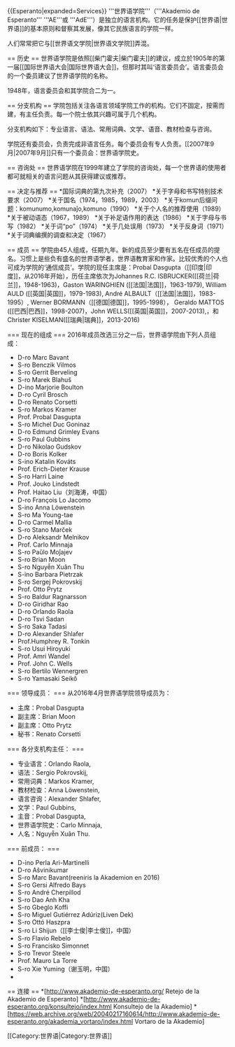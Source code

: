 {{Esperanto|expanded=Services}}
'''世界语学院'''（'''Akademio de Esperanto''' '''AE'''或 '''AdE'''）是独立的语言机构。它的任务是保护[[世界语|世界语]]的基本原则和督察其发展，像其它民族语言的学院一样。

人们常常把它与[[世界语文学院|世界语文学院]]弄混。

== 历史 ==
世界语学院是依照[[柴门霍夫|柴门霍夫]]的建议，成立於1905年的第一届[[国际世界语大会|国际世界语大会]]，但那时其叫‘语言委员会’。语言委员会的一个委员建议了世界语学院的名称。

1948年，语言委员会和其学院合二为一。

== 分支机构 ==
学院包括关注各语言领域学院工作的机构。它们不固定，按需而建，有主任负责。每一个院士依其兴趣可属于几个机构。

分支机构如下：专业语言、语法、常用词典、文学、语音、教材检查与咨询。

学院还有委员会，负责完成非语言任务。每个委员会有专人负责。[[2007年9月|2007年9月]]只有一个委员会：世界语学院史。

== 咨询处 ==
世界语学院在1999年建立了学院的咨询处，每一个世界语的使用者都可就相关的语言问题从其获得建议或推荐。

== 决定与推荐 ==
*国际词典的第九次补充（2007）
*关于字母和书写特别技术要求（2007）
*关于国名（1974，1985，1989，2003）
*关于komun后缀问题：komunumo,komunaĵo,komuno（1990）
*关于个人名的推荐使用（1989）
*关于被动语态（1967，1989）
*关于补足语作用的表达（1986）
*关于字母与书写（1982）
*关于词“po”（1974）
*关于几处误用（1973）
*关于反身词（1971）
*关于词典编撰的调查和决定（1967）

== 成员 ==
学院由45人组成，任期九年。新的成员至少要有五名在任成员的提名。习惯上是些负有盛名的世界语学者，世界语教育家和作家。比较优秀的个人也可成为学院的‘通信成员’。学院的现任主席是：Probal Dasgupta（[[印度|印度]]，从2016年开始），历任主席依次为Johannes R.C. ISBRUCKER([[荷兰|荷兰]]，1948-1963)，Gaston WARINGHIEN ([[法国|法国]]，1963-1979), William AULD ([[英国|英国]]，1979-1983), André ALBAULT（[[法国|法国]]，1983-1995）, Werner BORMANN（[[德国|德国]]，1995-1998）， Geraldo MATTOS ([[巴西|巴西]]，1998-2007)，John WELLS([[英国|英国]]，2007-2013),，和Christer KISELMAN([[瑞典|瑞典]]，2013-2016)


=== 现在的组成 ===
2016年成员改选三分之一后，世界语学院由下列人员组成：<br />

* D-ro Marc Bavant
* S-ro Benczik Vilmos
* S-ro Gerrit Berveling
* S-ro Marek Blahuš
* D-ino Marjorie Boulton
* D-ro Cyril Brosch
* D-ro Renato Corsetti
* S-ro Markos Kramer
* Prof. Probal Dasgupta
* S-ro Michel Duc Goninaz
* D-ro Edmund Grimley Evans
* S-ro Paul Gubbins
* D-ro Nikolao Gudskov
* D-ro Boris Kolker
* S-ino Katalin Kováts
* Prof. Erich-Dieter Krause
* S-ro Harri Laine
* Prof. Jouko Lindstedt
* Prof. Haitao Liu（刘海涛，中国）
* D-ro François Lo Jacomo
* S-ino Anna Löwenstein
* S-ro Ma Young-tae
* D-ro Carmel Mallia
* S-ro Stano Marček
* D-ro Aleksandr Melnikov
* Prof. Carlo Minnaja
* S-ro Paŭlo Moĵajev
* S-ro Brian Moon
* S-ro Nguyễn Xuân Thu
* S-ino Barbara Pietrzak
* S-ro Sergej Pokrovskij
* Prof. Otto Prytz
* S-ro Baldur Ragnarsson
* D-ro Giridhar Rao
* D-ro Orlando Raola
* D-ro Tsvi Sadan
* S-ro Saka Tadasi
* D-ro Alexander Shlafer
* Prof.Humphrey R. Tonkin
* S-ro Usui Hiroyuki
* Prof. Amri Wandel
* Prof. John C. Wells
* S-ro Bertilo Wennergren
* S-ro Yamasaki Seikô

=== 领导成员： ===
从2016年4月世界语学院领导成员为：
* 主席：Probal Dasgupta
* 副主席：Brian Moon
* 副主席：Otto Prytz
* 秘书：Renato Corsetti

=== 各分支机构主任： ===
* 专业语言：Orlando Raola,
* 语法：Sergio Pokrovskij,
* 常用词典：Markos Kramer,
* 教材检查：Anna Löwenstein,
* 语言咨询：Alexander Shlafer,
* 文学：Paul Gubbins,
* 主音：Probal Dasgupta,
* 世界语学院史：Carlo Minnaja,
* 人名：Nguyễn Xuân Thu.

=== 前成员： ===
* D-ino Perla Ari-Martinelli
* D-ro Aŝvinikumar
* S-ro Marc Bavant(reeniris la Akademion en 2016)
* S-ro Gersi Alfredo Bays
* S-ro André Cherpillod
* S-ro Dao Anh Kha
* S-ro Gbeglo Koffi
* S-ro Miguel Gutiérrez Adúriz(Liven Dek)
* S-ro Ottó Haszpra
* S-ro Li Shijun（[[李士俊|李士俊]]，中国）
* S-ro Flavio Rebelo
* S-ro Francisko Simonnet
* S-ro Trevor Steele
* Prof. Mauro La Torre
* S-ro Xie Yuming（谢玉明，中国）
*

== 连接 ==
*[http://www.akademio-de-esperanto.org/ Retejo de la Akademio de Esperanto]
*[http://www.akademio-de-esperanto.org/konsultejo/index.html Konsultejo de la Akademio]
*[https://web.archive.org/web/20040217160614/http://www.akademio-de-esperanto.org/akademia_vortaro/index.html Vortaro de la Akademio]

[[Category:世界语|Category:世界语]]